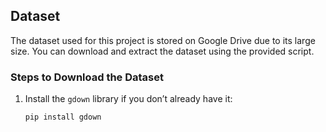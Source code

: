 ## Dataset
The dataset used for this project is stored on Google Drive due to its large size. You can download and extract the dataset using the provided script.

### Steps to Download the Dataset
1. Install the `gdown` library if you don’t already have it:
   ```bash
   pip install gdown
